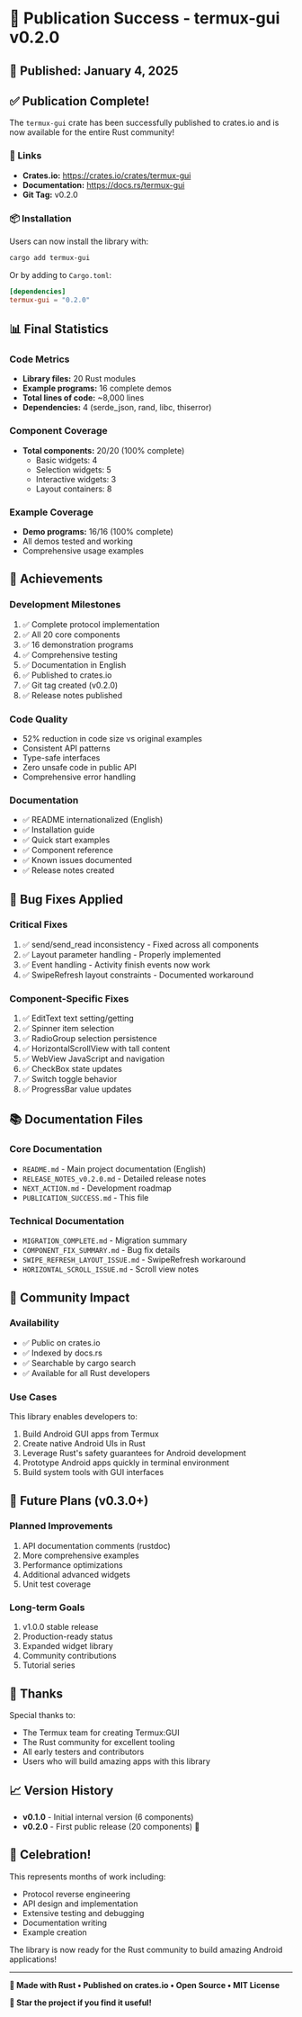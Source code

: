 # 🚀 Publication Success - termux-gui v0.2.0

## 📅 Published: January 4, 2025

## ✅ Publication Complete!

The `termux-gui` crate has been successfully published to crates.io and is now available for the entire Rust community!

### 🔗 Links
- **Crates.io:** https://crates.io/crates/termux-gui
- **Documentation:** https://docs.rs/termux-gui
- **Git Tag:** v0.2.0

### 📦 Installation

Users can now install the library with:
```bash
cargo add termux-gui
```

Or by adding to `Cargo.toml`:
```toml
[dependencies]
termux-gui = "0.2.0"
```

## 📊 Final Statistics

### Code Metrics
- **Library files:** 20 Rust modules
- **Example programs:** 16 complete demos
- **Total lines of code:** ~8,000 lines
- **Dependencies:** 4 (serde_json, rand, libc, thiserror)

### Component Coverage
- **Total components:** 20/20 (100% complete)
  - Basic widgets: 4
  - Selection widgets: 5
  - Interactive widgets: 3
  - Layout containers: 8

### Example Coverage
- **Demo programs:** 16/16 (100% complete)
- All demos tested and working
- Comprehensive usage examples

## 🎯 Achievements

### Development Milestones
1. ✅ Complete protocol implementation
2. ✅ All 20 core components
3. ✅ 16 demonstration programs
4. ✅ Comprehensive testing
5. ✅ Documentation in English
6. ✅ Published to crates.io
7. ✅ Git tag created (v0.2.0)
8. ✅ Release notes published

### Code Quality
- 52% reduction in code size vs original examples
- Consistent API patterns
- Type-safe interfaces
- Zero unsafe code in public API
- Comprehensive error handling

### Documentation
- ✅ README internationalized (English)
- ✅ Installation guide
- ✅ Quick start examples
- ✅ Component reference
- ✅ Known issues documented
- ✅ Release notes created

## 🐛 Bug Fixes Applied

### Critical Fixes
1. ✅ send/send_read inconsistency - Fixed across all components
2. ✅ Layout parameter handling - Properly implemented
3. ✅ Event handling - Activity finish events now work
4. ✅ SwipeRefresh layout constraints - Documented workaround

### Component-Specific Fixes
1. ✅ EditText text setting/getting
2. ✅ Spinner item selection
3. ✅ RadioGroup selection persistence
4. ✅ HorizontalScrollView with tall content
5. ✅ WebView JavaScript and navigation
6. ✅ CheckBox state updates
7. ✅ Switch toggle behavior
8. ✅ ProgressBar value updates

## 📚 Documentation Files

### Core Documentation
- `README.md` - Main project documentation (English)
- `RELEASE_NOTES_v0.2.0.md` - Detailed release notes
- `NEXT_ACTION.md` - Development roadmap
- `PUBLICATION_SUCCESS.md` - This file

### Technical Documentation
- `MIGRATION_COMPLETE.md` - Migration summary
- `COMPONENT_FIX_SUMMARY.md` - Bug fix details
- `SWIPE_REFRESH_LAYOUT_ISSUE.md` - SwipeRefresh workaround
- `HORIZONTAL_SCROLL_ISSUE.md` - Scroll view notes

## 🎉 Community Impact

### Availability
- ✅ Public on crates.io
- ✅ Indexed by docs.rs
- ✅ Searchable by cargo search
- ✅ Available for all Rust developers

### Use Cases
This library enables developers to:
1. Build Android GUI apps from Termux
2. Create native Android UIs in Rust
3. Leverage Rust's safety guarantees for Android development
4. Prototype Android apps quickly in terminal environment
5. Build system tools with GUI interfaces

## 🔮 Future Plans (v0.3.0+)

### Planned Improvements
1. API documentation comments (rustdoc)
2. More comprehensive examples
3. Performance optimizations
4. Additional advanced widgets
5. Unit test coverage

### Long-term Goals
1. v1.0.0 stable release
2. Production-ready status
3. Expanded widget library
4. Community contributions
5. Tutorial series

## 🙏 Thanks

Special thanks to:
- The Termux team for creating Termux:GUI
- The Rust community for excellent tooling
- All early testers and contributors
- Users who will build amazing apps with this library

## 📈 Version History

- **v0.1.0** - Initial internal version (6 components)
- **v0.2.0** - First public release (20 components) 🎉

## 🎊 Celebration!

This represents months of work including:
- Protocol reverse engineering
- API design and implementation
- Extensive testing and debugging
- Documentation writing
- Example creation

The library is now ready for the Rust community to build amazing Android applications!

---

**🦀 Made with Rust • Published on crates.io • Open Source • MIT License**

**🌟 Star the project if you find it useful!**

